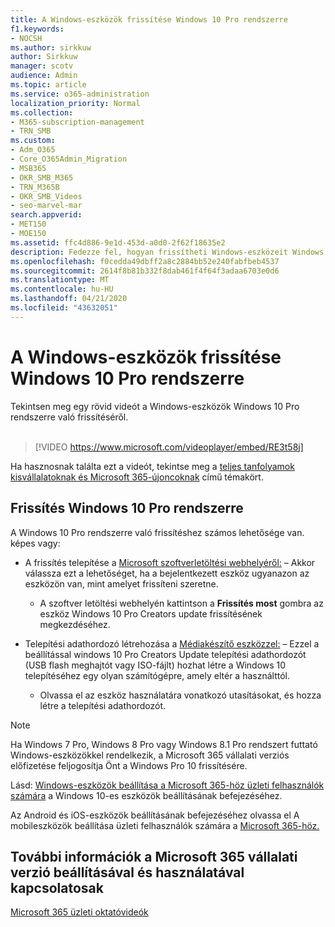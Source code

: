 ```yaml
---
title: A Windows-eszközök frissítése Windows 10 Pro rendszerre
f1.keywords:
- NOCSH
ms.author: sirkkuw
author: Sirkkuw
manager: scotv
audience: Admin
ms.topic: article
ms.service: o365-administration
localization_priority: Normal
ms.collection:
- M365-subscription-management
- TRN_SMB
ms.custom:
- Adm_O365
- Core_O365Admin_Migration
- MSB365
- OKR_SMB_M365
- TRN_M365B
- OKR_SMB_Videos
- seo-marvel-mar
search.appverid:
- MET150
- MOE150
ms.assetid: ffc4d886-9e1d-453d-a0d0-2f62f18635e2
description: Fedezze fel, hogyan frissítheti Windows-eszközeit Windows 10 Pro rendszerre, hogy fejlettebb biztonsági és üzleti hálózati funkciókat használhasson.
ms.openlocfilehash: f0cedda49dbff2a8c2884bb52e240fabfbeb4537
ms.sourcegitcommit: 2614f8b81b332f8dab461f4f64f3adaa6703e0d6
ms.translationtype: MT
ms.contentlocale: hu-HU
ms.lasthandoff: 04/21/2020
ms.locfileid: "43632051"
---
```

# <a name="upgrade-windows-devices-to-windows-10-pro"></a>A Windows-eszközök frissítése Windows 10 Pro rendszerre

Tekintsen meg egy rövid videót a Windows-eszközök Windows 10 Pro rendszerre való frissítéséről.<br><br>

> [!VIDEO https://www.microsoft.com/videoplayer/embed/RE3t58j] 

Ha hasznosnak találta ezt a videót, tekintse meg a [teljes tanfolyamok kisvállalatoknak és Microsoft 365-újoncoknak](https://support.office.com/article/6ab4bbcd-79cf-4000-a0bd-d42ce4d12816) című témakört.

## <a name="upgrade-to-windows-10-pro"></a>Frissítés Windows 10 Pro rendszerre
  
A Windows 10 Pro rendszerre való frissítéshez számos lehetősége van. képes vagy:
    
- A frissítés telepítése a [Microsoft szoftverletöltési webhelyéről:](https://go.microsoft.com/fwlink/?LinkID=836951 ) &ndash; Akkor válassza ezt a lehetőséget, ha a bejelentkezett eszköz ugyanazon az eszközön van, mint amelyet frissíteni szeretne. 

    - A szoftver letöltési webhelyén kattintson a **Frissítés most** gombra az eszköz Windows 10 Pro Creators update frissítésének megkezdéséhez. 
    
- Telepítési adathordozó létrehozása a [Médiakészítő eszközzel:](https://go.microsoft.com/fwlink/?LinkID=836960) &ndash; Ezzel a beállítással windows 10 Pro Creators Update telepítési adathordozót (USB flash meghajtót vagy ISO-fájlt) hozhat létre a Windows 10 telepítéséhez egy olyan számítógépre, amely eltér a használttól.

    - Olvassa el az eszköz használatára vonatkozó utasításokat, és hozza létre a telepítési adathordozót. 

> [!NOTE]
> Ha Windows 7 Pro, Windows 8 Pro vagy Windows 8.1 Pro rendszert futtató Windows-eszközökkel rendelkezik, a Microsoft 365 vállalati verziós előfizetése feljogosítja Önt a Windows Pro 10 frissítésére.
    
Lásd: [Windows-eszközök beállítása a Microsoft 365-höz üzleti felhasználók számára](set-up-windows-devices.md) a Windows 10-es eszközök beállításának befejezéséhez. 
  
Az Android és iOS-eszközök beállításának befejezéséhez olvassa el A mobileszközök beállítása üzleti felhasználók számára a [Microsoft 365-höz.](set-up-mobile-devices.md) 
  
## <a name="for-more-on-setting-up-and-using-microsoft-365-for-business"></a>További információk a Microsoft 365 vállalati verzió beállításával és használatával kapcsolatosak

[Microsoft 365 üzleti oktatóvideók](https://support.office.com/article/6ab4bbcd-79cf-4000-a0bd-d42ce4d12816)
